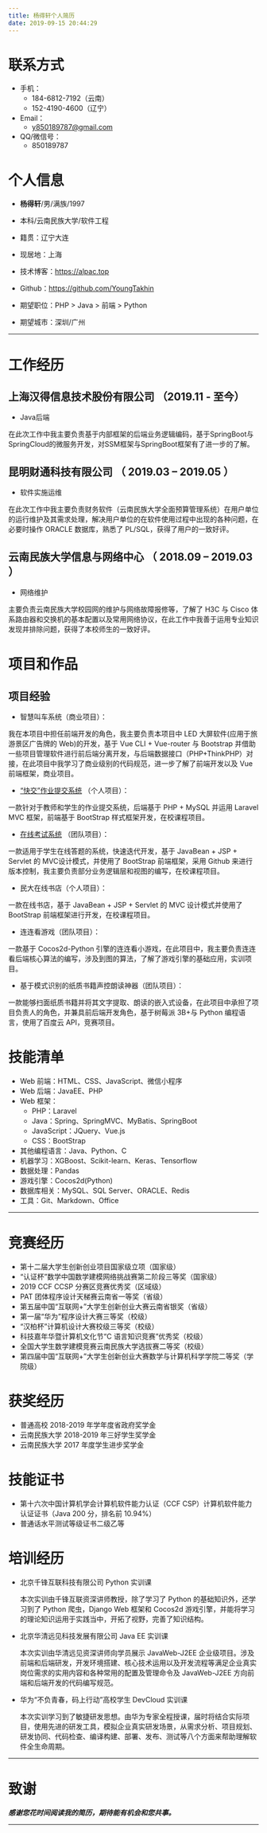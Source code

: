 ```yaml
---
title: 杨得轩个人简历
date: 2019-09-15 20:44:29
---
```


# 联系方式

  - 手机：
    - 184-6812-7192（云南）
    - 152-4190-4600（辽宁）
  - Email：
    - y850189787@gmail.com
  - QQ/微信号：
    - 850189787

# 个人信息

 - **杨得轩**/男/满族/1997
 - 本科/云南民族大学/软件工程
 - 籍贯：辽宁大连
 - 现居地：上海
 - 技术博客：https://alpac.top
 - Github：https://github.com/YoungTakhin

 - 期望职位：PHP > Java > 前端 > Python
 - 期望城市：深圳/广州

---

# 工作经历

## 上海汉得信息技术股份有限公司 （2019.11 - 至今）

  - Java后端
  
在此次工作中我主要负责基于内部框架的后端业务逻辑编码，基于SpringBoot与SpringCloud的微服务开发，对SSM框架与SpringBoot框架有了进一步的了解。

## 昆明财通科技有限公司 （ 2019.03 – 2019.05 ）

  - 软件实施运维
  
在此次工作中我主要负责财务软件（云南民族大学全面预算管理系统）在用户单位的运行维护及其需求处理，解决用户单位的在软件使用过程中出现的各种问题，在必要时操作 ORACLE 数据库，熟悉了 PL/SQL，获得了用户的一致好评。
  
## 云南民族大学信息与网络中心 （ 2018.09 – 2019.03 ）

  - 网络维护 
  
主要负责云南民族大学校园网的维护与网络故障报修等，了解了 H3C 与 Cisco 体系路由器和交换机的基本配置以及常用网络协议，在此工作中我善于运用专业知识发现并排除问题，获得了本校师生的一致好评。
  
# 项目和作品

## 项目经验

  - 智慧叫车系统（商业项目）：
  
  我在本项目中担任前端开发的角色，我主要负责本项目中 LED 大屏软件(应用于旅游景区广告牌的 Web)的开发，基于 Vue CLI + Vue-router 与 Bootstrap 并借助一些项目管理软件进行前后端分离开发，与后端数据接口（PHP+ThinkPHP）对接，在此项目中我学习了商业级别的代码规范，进一步了解了前端开发以及 Vue 前端框架，商业项目。

  - [“快交”作业提交系统](https://github.com/YoungTakhin/Kuaijiao) （个人项目）：
  
  一款针对于教师和学生的作业提交系统，后端基于 PHP + MySQL 并运用 Laravel MVC 框架，前端基于 BootStrap 样式框架开发，在校课程项目。

  - [在线考试系统](https://github.com/fenshao/exam) （团队项目）：
  
  一款适用于学生在线答题的系统，快速迭代开发，基于 JavaBean + JSP + Servlet 的 MVC设计模式，并使用了 BootStrap 前端框架，采用 Github 来进行版本控制，我主要负责部分业务逻辑层和视图的编写，在校课程项目。

  - 民大在线书店（个人项目）：
  
  一款在线书店，基于 JavaBean + JSP + Servlet 的 MVC 设计模式并使用了 BootStrap 前端框架进行开发，在校课程项目。

  - 连连看游戏（团队项目）：
  
  一款基于 Cocos2d-Python 引擎的连连看小游戏，在此项目中，我主要负责连连看后端核心算法的编写，涉及到图的算法，了解了游戏引擎的基础应用，实训项目。

  - 基于模式识别的纸质书籍声控朗读神器（团队项目）：
  
  一款能够扫面纸质书籍并将其文字提取、朗读的嵌入式设备，在此项目中承担了项目负责人的角色，并兼具前后端开发角色，基于树莓派 3B+与 Python 编程语言，使用了百度云 API，竞赛项目。

# 技能清单

  - Web 前端：HTML、CSS、JavaScript、微信小程序
  - Web 后端：JavaEE、PHP
  - Web 框架：
    - PHP：Laravel
    - Java：Spring、SpringMVC、MyBatis、SpringBoot
    - JavaScript：JQuery、Vue.js
    - CSS：BootStrap
  - 其他编程语言：Java、Python、C
  - 机器学习：XGBoost、Scikit-learn、Keras、Tensorflow
  - 数据处理：Pandas
  - 游戏引擎：Cocos2d(Python)
  - 数据库相关：MySQL、SQL Server、ORACLE、Redis
  - 工具：Git、Markdown、Office

---

# 竞赛经历

  - 第十二届大学生创新创业项目国家级立项（国家级）
  - “认证杯”数学中国数学建模网络挑战赛第二阶段三等奖（国家级）
  - 2019 CCF CCSP 分赛区竞赛优秀奖（区域级）
  - PAT 团体程序设计天梯赛云南省一等奖（省级）
  - 第五届中国“互联网+”大学生创新创业大赛云南省银奖（省级）
  - 第一届“华为”程序设计大赛三等奖（校级）
  - “汉柏杯”计算机设计大赛校级三等奖（校级）
  - 科技嘉年华暨计算机文化节“C 语言知识竞赛”优秀奖（校级）
  - 全国大学生数学建模竞赛云南民族大学选拔赛二等奖（校级）
  - 第四届中国“互联网+”大学生创新创业大赛数学与计算机科学学院二等奖（学院级）
  
# 获奖经历

  - 普通高校 2018-2019 年学年度省政府奖学金
  - 云南民族大学 2018-2019 年三好学生奖学金
  - 云南民族大学 2017 年度学生进步奖学金

# 技能证书

  - 第十六次中国计算机学会计算机软件能力认证（CCF CSP）计算机软件能力认证证书（Java 200 分，排名前 10.94%）
  - 普通话水平测试等级证书二级乙等

# 培训经历

  - 北京千锋互联科技有限公司 Python 实训课
  
    本次实训由千锋互联资深讲师教授，除了学习了 Python 的基础知识外，还学习到了 Python 爬虫，Django Web 框架和 Cocos2d 游戏引擎，并能将学习的理论知识运用于实践当中，开拓了视野，完善了知识结构。
    
  - 北京华清远见科技发展有限公司 Java EE 实训课
  
    本次实训由华清远见资深讲师向学员展示 JavaWeb-J2EE 企业级项目。涉及前端和后端研发，开发环境搭建、核心技术运用以及开发流程等满足企业真实岗位需求的实用内容和各种常用的配置及管理命令及 JavaWeb-J2EE 方向前端和后端开发的代码编写规范。
    
  - 华为“不负青春，码上行动”高校学生 DevCloud 实训课
  
    本次实训学习到了敏捷研发思想。由华为专家全程授课，届时将结合实际项目，使用先进的研发工具，模拟企业真实研发场景，从需求分析、项目规划、研发协同、代码检查、编译构建、部署、发布、测试等八个方面来帮助理解软件全生命周期。

---      

# 致谢

_**感谢您花时间阅读我的简历，期待能有机会和您共事。**_

---
